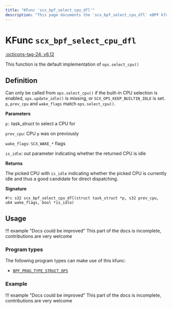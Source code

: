 ```yaml
---
title: "KFunc 'scx_bpf_select_cpu_dfl'"
description: "This page documents the 'scx_bpf_select_cpu_dfl' eBPF kfunc, including its definition, usage, program types that can use it, and examples."
---
```

# KFunc `scx_bpf_select_cpu_dfl`

<!-- [FEATURE_TAG](scx_bpf_select_cpu_dfl) -->
[:octicons-tag-24: v6.12](https://github.com/torvalds/linux/commit/f0e1a0643a59bf1f922fa209cec86a170b784f3f)
<!-- [/FEATURE_TAG] -->

This function is the default implementation of `ops.select_cpu()`

## Definition

Can only be called from `ops.select_cpu()` if the built-in CPU selection is enabled, `ops.update_idle()` is missing, or `SCX_OPS_KEEP_BUILTIN_IDLE` is set. `p`, `prev_cpu` and `wake_flags` match `ops.select_cpu()`.

**Parameters**

`p:` task_struct to select a CPU for

`prev_cpu`: CPU `p` was on previously

`wake_flags`: `SCX_WAKE_*` flags

`is_idle`: out parameter indicating whether the returned CPU is idle

**Returns**

The picked CPU with `is_idle` indicating whether the picked CPU is currently idle and thus a good candidate for direct dispatching.

**Signature**

<!-- [KFUNC_DEF] -->
`#!c s32 scx_bpf_select_cpu_dfl(struct task_struct *p, s32 prev_cpu, u64 wake_flags, bool *is_idle)`
<!-- [/KFUNC_DEF] -->

## Usage

!!! example "Docs could be improved"
    This part of the docs is incomplete, contributions are very welcome

### Program types

The following program types can make use of this kfunc:

<!-- [KFUNC_PROG_REF] -->
- [`BPF_PROG_TYPE_STRUCT_OPS`](../program-type/BPF_PROG_TYPE_STRUCT_OPS.md)
<!-- [/KFUNC_PROG_REF] -->

### Example

!!! example "Docs could be improved"
    This part of the docs is incomplete, contributions are very welcome

